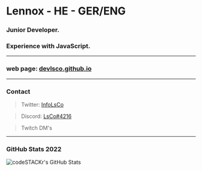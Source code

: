 # Lennox - HE  - GER/ENG 

### Junior Developer. 
### Experience with JavaScript. 

---

### web page: [devlsco.github.io](https://devlsco.github.io/)

---

### Contact

> Twitter: [InfoLsCo](https://twitter.com/infoLsCo/)

> Discord: [LsCo#4216](https://discord.com/users/801790169673498664)

> Twitch DM's

---

### GitHub Stats 2022

<img align="left" alt="codeSTACKr's GitHub Stats" src="https://github-readme-stats.vercel.app/api?username=devlsco&show_icons=true&hide_border=false&title_color=ff652f&icon_color=FFE400&bg_color=09131B&text_color=ffffff&border_color=0c1a25" />
